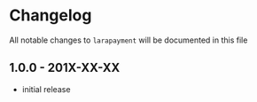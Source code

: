 # Changelog

All notable changes to `larapayment` will be documented in this file

## 1.0.0 - 201X-XX-XX

- initial release
